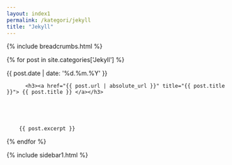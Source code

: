 ```yaml
---
layout: index1
permalink: /kategori/jekyll
title: "Jekyll"
---
```



<section class='section blogs' id='blogs'>
  <div class='blog__grid section' id='_posts'>
    
{% include breadcrumbs.html %}

  {% for post in site.categories['Jekyll'] %}
    <div class="blog">
      <span class="post-date">{{ post.date | date: '%d.%m.%Y' }}</span>
      
          <h3><a href="{{ post.url | absolute_url }}" title="{{ post.title }}"> {{ post.title }} </a></h3>
     
   
       
    
   
        {{ post.excerpt }}
    
   </div>   
   
  {% endfor %}






  
</div> 
    
  <div class='blog__grid2 section' id='_sidebar'>
    {% include sidebar1.html %}
  </div>
  </section>

